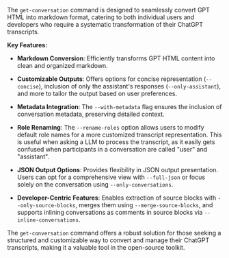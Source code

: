 The `get-conversation` command is designed to seamlessly convert GPT HTML into markdown format, catering to both individual users and developers who require a systematic transformation of their ChatGPT transcripts.

**Key Features:**

- **Markdown Conversion**: Efficiently transforms GPT HTML content into clean and organized markdown.

- **Customizable Outputs**: Offers options for concise representation (`--concise`), inclusion of only the assistant's responses (`--only-assistant`), and more to tailor the output based on user preferences.

- **Metadata Integration**: The `--with-metadata` flag ensures the inclusion of conversation metadata, preserving detailed context.

- **Role Renaming**: The `--rename-roles` option allows users to modify default role names for a more customized transcript representation. This is useful when asking a LLM to process the transcript, as it easily gets confused when participants in a conversation are called "user" and "assistant".

- **JSON Output Options**: Provides flexibility in JSON output presentation. Users can opt for a comprehensive view with `--full-json` or focus solely on the conversation using `--only-conversations`.

- **Developer-Centric Features**: Enables extraction of source blocks with `--only-source-blocks`, merges them using `--merge-source-blocks`, and supports inlining conversations as comments in source blocks via `--inline-conversations`.

The `get-conversation` command offers a robust solution for those seeking a structured and customizable way to convert
and manage their ChatGPT transcripts, making it a valuable tool in the open-source toolkit.